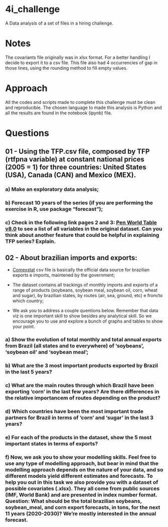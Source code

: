 4i_challenge
============

A Data analysis of a set of files in a hiring challenge.

# Notes
The covariants file originally was in xlsx format. For a better handling I decide to export it to a csv file. This file also had 4 occurrencies of gap in those lines, using the rounding method to fill empty values.



# Approach
All the codes and scripts made to complete this challenge must be clean and reproducible.
The chosen language to made this analysis is Python and all the results are found in the notebook (ipynb) file.



# Questions
## 01 - Using the TFP.csv file, composed by TFP (rtfpna variable) at constant national prices (2005 = 1) for three countries: United States (USA), Canada (CAN) and Mexico (MEX). 
### a) Make an exploratory data analysis;

### b) Forecast 10 years of the series (if you are performing the exercise in R, use package “forecast”);

### c) Check in the following link pages 2 and 3: [Pen World Table v8.0](https://cran.r-project.org/web/packages/pwt8/pwt8.pdf) to see a list of all variables in the original dataset. Can you think about another feature that could be helpful in explaining TFP series? Explain.


## 02 - About brazilian imports and exports:
* [Comexstat](http://comexstat.mdic.gov.br/pt/home) csv file is basically the official data source for brazilian exports e imports, maintened by the government;

* The dataset contains all trackings of monthly imports and exports of a range of products (soybeans, soybean meal, soybean oil, corn, wheat and sugar), by brazilian states, by routes (air, sea, ground, etc) e from/to which country;

* We ask you to address a couple quentions below. Remember that data viz is one important skill to show besides any analytical skill. So we encourage you to use and explore a bunch of graphs and tables to show your point.

### a) Show the evolution of total monthly and total annual exports from Brazil (all states and to everywhere) of ‘soybeans’, ‘soybean oil’ and ‘soybean meal’;

### b) What are the 3 most important products exported by Brazil in the last 5 years?

### c) What are the main routes through which Brazil have been exporting ‘corn’ in the last few years? Are there differences in the relative importancem of routes depending on the product?

### d) Which countries have been the most important trade partners for Brazil in terms of ‘corn’ and ‘sugar’ in the last 3 years?

### e) For each of the products in the dataset, show the 5 most important states in terms of exports?

### f) Now, we ask you to show your modelling skills. Feel free to use any type of modelling approach, but bear in mind that the modelling approach depends on the nature of your data, and so different models yield different estimates and forecasts. To help you out in this task we also provide you with a dataset of possible covariates (.xlsx). They all come from public sources (IMF, World Bank) and are presented in index number format. Question: What should be the total brazilian soybeans, soybean_meal, and corn export forecasts, in tons, for the next 11 years (2020-2030)? We’re mostly interested in the annual forecast.


<!-- In case of need

# Suggested Questions


prompt
```
```

Link
[word](link)
-->